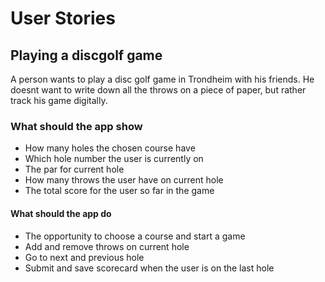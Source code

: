 # User Stories 

## Playing a discgolf game 

A person wants to play a disc golf game in Trondheim with his friends. He doesnt want to write down all the throws on a piece of paper, but rather track his game digitally. 

### What should the app show

* How many holes the chosen course have 
* Which hole number the user is currently on 
* The par for current hole 
* How many throws the user have on current hole 
* The total score for the user so far in the game 

#### What should the app do 

* The opportunity to choose a course and start a game
* Add and remove throws on current hole 
* Go to next and previous hole 
* Submit and save scorecard when the user is on the last hole
